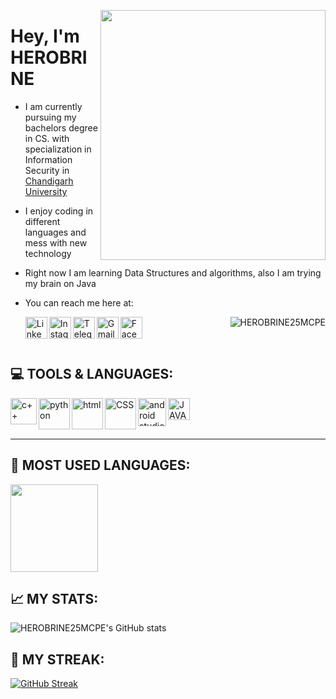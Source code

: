 <p align="right">
  <img src ="https://media1.giphy.com/media/naiatn5LxTOsU/giphy.gif?cid=ecf05e47a50ejvp8g2gdymgech3iyafg3rsp9n71cdywis5n&rid=giphy.gif&ct=g" width = "360" height = "400" align = "right">
  </p>

# Hey, I'm HEROBRINE

- I am currently pursuing my bachelors degree in CS. with specialization in Information Security in [Chandigarh University](https://www.cuchd.in/)
- I enjoy coding in different languages and mess with new technology
- Right now I am learning Data Structures and algorithms, also I am trying my brain on Java
- You can reach me here at:
  
  <a href="https://www.linkedin.com/in/abhay-tomer-65843b1a0/" target="_blank">
  <img align="left" alt="Linkedin " width="35px" src="https://image.flaticon.com/icons/png/512/185/185964.png" />
  </a>
  
    <a href="https://www.instagram.com/abhay.tomer25/" target="_blank">
  <img align="left" alt="Instagram" width="35px" src="https://image.flaticon.com/icons/png/512/733/733558.png" />
  </a>
  
    <a href="https://t.me/HEROBRINE25MCPE" target="_blank">
  <img align="left" alt="Telegram" width="35px" src="https://image.flaticon.com/icons/png/512/906/906377.png" />
  </a>
  
    <a href="mailto:imherobrine25@gmail.com" target="_blank">
  <img align="left" alt="Gmail" width="35px" src="https://image.flaticon.com/icons/png/512/732/732200.png" />
  </a>
  
    <a href="https://www.facebook.com/Abhaytomer25" target="_blank">
  <img align="left" alt="Facebook" width="35px" src="https://image.flaticon.com/icons/png/512/1312/1312139.png" />
  </a>
 

<p align="right"> <img src="https://komarev.com/ghpvc/?username=HEROBRINE25MCPE&label=Profile%20views&color=0e75b6&style=flat" alt="HEROBRINE25MCPE"/> </p>

<br>

## 💻 TOOLS & LANGUAGES:

<img align="left" src ="https://upload.wikimedia.org/wikipedia/commons/thumb/1/18/ISO_C%2B%2B_Logo.svg/1200px-ISO_C%2B%2B_Logo.svg.png" alt="c++" width="42px">
<img align="left" src ="https://image.flaticon.com/icons/png/512/2721/2721287.png" alt="python" width="50px">
<img align="left" src ="https://image.flaticon.com/icons/png/512/888/888859.png" alt="html" width="50px">
<img align="left" src ="https://image.flaticon.com/icons/png/512/888/888847.png" alt="CSS" width="50px">
<img align="left" src ="https://upload.wikimedia.org/wikipedia/commons/thumb/e/e3/Android_Studio_Icon_%282014-2019%29.svg/512px-Android_Studio_Icon_%282014-2019%29.svg.png" alt="android studios" width="45px">
<img align="left" src ="https://upload.wikimedia.org/wikipedia/pt/3/30/Java_programming_language_logo.svg" alt="JAVA" width = "35px"> 
<br><br><br>
<hr>


## 📙 MOST USED LANGUAGES:
 <img src ="https://github-readme-stats.vercel.app/api/top-langs/?username=HEROBRINE25MCPE&theme=prussian&layout=compact" height = "140">

## 📈 MY STATS:
![HEROBRINE25MCPE's GitHub stats](https://github-readme-stats.vercel.app/api?username=HEROBRINE25MCPE&show_icons=true&theme=prussian&layout=compact)

## 🎇 MY STREAK:
[![GitHub Streak](https://github-readme-streak-stats.herokuapp.com/?user=HEROBRINE25MCPE&theme=prussian)](https://git.io/streak-stats)

